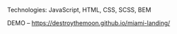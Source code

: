 Technologies: JavaScript, HTML, CSS, SCSS, BEM

DEMO – https://destroythemoon.github.io/miami-landing/
